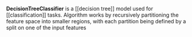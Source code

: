 **DecisionTreeClassifier** is a [[decision tree]] model used for [[classification]] tasks. Algorithm works by recursively partitioning the feature space into smaller regions, with each partition being defined by a split on one of the input features